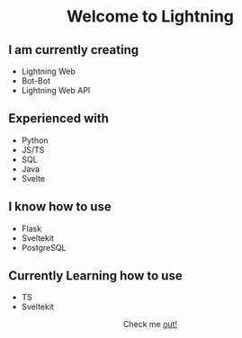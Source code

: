<h1 align="center">Welcome to Lightning</h1>

## I am currently creating
- Lightning Web
- Bot-Bot
- Lightning Web API

## Experienced with
- Python
- JS/TS
- SQL
- Java
- Svelte

## I know how to use
- Flask
- Sveltekit
- PostgreSQL

## Currently Learning how to use
- TS
- Sveltekit

<p align="center">Check me <a href="https://lightningweb.xyz">out!</a></p>
